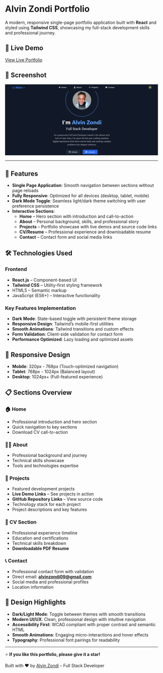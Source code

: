 # Alvin Zondi Portfolio

A modern, responsive single-page portfolio application built with **React** and styled using **Tailwind CSS**, showcasing my full-stack development skills and professional journey.
## 🚀 Live Demo

[View Live Portfolio](https://new-portfolio-one-brown.vercel.app/)

## 📸 Screenshot

![App Screenshot](./src/assets/screenshot.png)

---

## 🌟 Features

- **Single Page Application**: Smooth navigation between sections without page reloads  
- **Fully Responsive**: Optimized for all devices (desktop, tablet, mobile)  
- **Dark Mode Toggle**: Seamless light/dark theme switching with user preference persistence  
- **Interactive Sections**:  
  - **Home** – Hero section with introduction and call-to-action  
  - **About** – Personal background, skills, and professional story  
  - **Projects** – Portfolio showcase with live demos and source code links  
  - **CV/Resume** – Professional experience and downloadable resume  
  - **Contact** – Contact form and social media links  


## 🛠️ Technologies Used

### Frontend
- **React.js** – Component-based UI  
- **Tailwind CSS** – Utility-first styling framework  
- HTML5 – Semantic markup  
- JavaScript (ES6+) – Interactive functionality  

### Key Features Implementation
- **Dark Mode**: State-based toggle with persistent theme storage  
- **Responsive Design**: Tailwind’s mobile-first utilities  
- **Smooth Animations**: Tailwind transitions and custom effects  
- **Form Validation**: Client-side validation for contact form  
- **Performance Optimized**: Lazy loading and optimized assets  

## 📱 Responsive Design

- **Mobile**: 320px - 768px (Touch-optimized navigation)  
- **Tablet**: 768px - 1024px (Balanced layout)  
- **Desktop**: 1024px+ (Full-featured experience)  

## 📋 Sections Overview

### 🏠 Home
- Professional introduction and hero section  
- Quick navigation to key sections  
- Download CV call-to-action  

### 👨‍💻 About
- Professional background and journey  
- Technical skills showcase  
- Tools and technologies expertise  

### 💼 Projects
- Featured development projects  
- **Live Demo Links** – See projects in action  
- **GitHub Repository Links** – View source code  
- Technology stack for each project  
- Project descriptions and key features  

### 📄 CV Section
- Professional experience timeline  
- Education and certifications  
- Technical skills breakdown  
- **Downloadable PDF Resume**  

### 📞 Contact
- Professional contact form with validation  
- Direct email: **alvinzondi09@gmail.com**  
- Social media and professional profiles  
- Location information  

## 🎨 Design Highlights

- **Dark/Light Mode**: Toggle between themes with smooth transitions  
- **Modern UI/UX**: Clean, professional design with intuitive navigation  
- **Accessibility First**: WCAG compliant with proper contrast and semantic HTML  
- **Smooth Animations**: Engaging micro-interactions and hover effects  
- **Typography**: Professional font pairings for readability  

---

⭐️ **If you like this portfolio, please give it a star!**  

Built with ❤️ by [Alvin Zondi](https://github.com/Alvinza) – Full Stack Developer  
